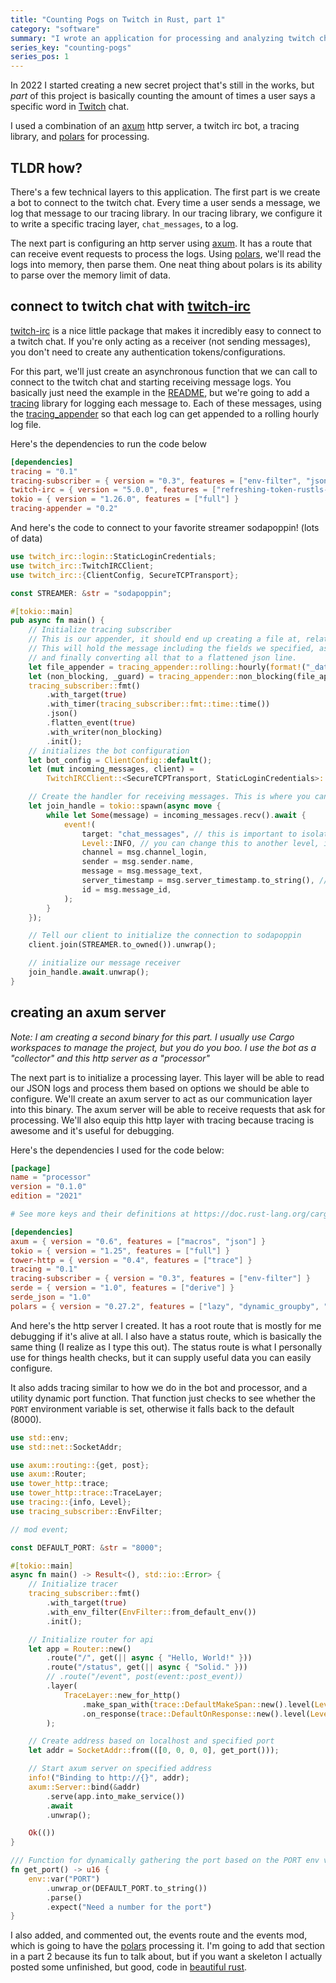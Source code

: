 ```yaml
---
title: "Counting Pogs on Twitch in Rust, part 1"
category: "software"
summary: "I wrote an application for processing and analyzing twitch chat to enable custom near real-time interactions"
series_key: "counting-pogs"
series_pos: 1
---
```


In 2022 I started creating a new secret project that's still in the works, but _part_ of this project is basically
counting the amount of times a user says a specific word in [Twitch][twitch] chat.

I used a combination of an [axum][axum] http server, a twitch irc bot, a tracing library, and [polars][polars] for
processing.

## TLDR how?

There's a few technical layers to this application. The first part is we create a bot to connect to the twitch chat.
Every time a user sends a message, we log that message to our tracing library. In our tracing library, we configure it
to write a specific tracing layer, `chat_messages`, to a log.

The next part is configuring an http server using [axum][axum]. It has a route that can receive event requests to
process the
logs. Using [polars][polars], we'll read the logs into memory, then parse them. One neat thing about polars is its
ability to
parse over the memory limit of data.

## connect to twitch chat with [twitch-irc][twitch-irc]

[twitch-irc][twitch-irc] is a nice little package that makes it incredibly easy to connect to a twitch chat. If you're
only acting as a receiver (not sending messages), you don't need to create any authentication tokens/configurations.

For this part, we'll just create an asynchronous function that we can call to connect to the twitch chat and starting
receiving message logs. You basically just need the example in the [README][twitch-irc], but we're going to add
a [tracing][tracing] library for logging each message to. Each of these messages, using
the [tracing_appender][tracing_appender] so that each log can get appended to a rolling hourly log file.

Here's the dependencies to run the code below

```toml
[dependencies]
tracing = "0.1"
tracing-subscriber = { version = "0.3", features = ["env-filter", "json", "time"] }
twitch-irc = { version = "5.0.0", features = ["refreshing-token-rustls-native-roots"] }
tokio = { version = "1.26.0", features = ["full"] }
tracing-appender = "0.2"
```

And here's the code to connect to your favorite streamer sodapoppin! (lots of data)

```rust
use twitch_irc::login::StaticLoginCredentials;
use twitch_irc::TwitchIRCClient;
use twitch_irc::{ClientConfig, SecureTCPTransport};

const STREAMER: &str = "sodapoppin";

#[tokio::main]
pub async fn main() {
    // Initialize tracing subscriber
    // This is our appender, it should end up creating a file at, relative to the cwd, `_data/messages/sodapoppin/chat_messages-{timestamp}`.
    // This will hold the message including the fields we specified, as well as a timer to check performance, a target to validate tracing channel,
    // and finally converting all that to a flattened json line.
    let file_appender = tracing_appender::rolling::hourly(format!("_data/messages/{}", STREAMER), "chat_messages");
    let (non_blocking, _guard) = tracing_appender::non_blocking(file_appender);
    tracing_subscriber::fmt()
        .with_target(true)
        .with_timer(tracing_subscriber::fmt::time::time())
        .json()
        .flatten_event(true)
        .with_writer(non_blocking)
        .init();
    // initializes the bot configuration
    let bot_config = ClientConfig::default();
    let (mut incoming_messages, client) =
        TwitchIRCClient::<SecureTCPTransport, StaticLoginCredentials>::new(bot_config);

    // Create the handler for receiving messages. This is where you can configure what to do with a message
    let join_handle = tokio::spawn(async move {
        while let Some(message) = incoming_messages.recv().await {
            event!(
                target: "chat_messages", // this is important to isolate messages in our log
                Level::INFO, // you can change this to another level, its fairly arbitrary for this use case
                channel = msg.channel_login,
                sender = msg.sender.name,
                message = msg.message_text,
                server_timestamp = msg.server_timestamp.to_string(), // It's useful to track this to track time between message posting and processing
                id = msg.message_id,
            );
        }
    });

    // Tell our client to initialize the connection to sodapoppin
    client.join(STREAMER.to_owned()).unwrap();

    // initialize our message receiver
    join_handle.await.unwrap();
}
```

## creating an axum server

_Note: I am creating a second binary for this part. I usually use Cargo workspaces to manage the project, but you do you
boo. I use the bot as a "collector" and this http server as a "processor"_

The next part is to initialize a processing layer. This layer will be able to read our JSON logs and process them based
on options we should be able to configure.
We'll create an axum server to act as our communication layer into this binary. The axum server will be able to receive
requests that ask for processing. We'll also equip this http layer with tracing because tracing is awesome and it's
useful for debugging.

Here's the dependencies I used for the code below:

```toml
[package]
name = "processor"
version = "0.1.0"
edition = "2021"

# See more keys and their definitions at https://doc.rust-lang.org/cargo/reference/manifest.html

[dependencies]
axum = { version = "0.6", features = ["macros", "json"] }
tokio = { version = "1.25", features = ["full"] }
tower-http = { version = "0.4", features = ["trace"] }
tracing = "0.1"
tracing-subscriber = { version = "0.3", features = ["env-filter"] }
serde = { version = "1.0", features = ["derive"] }
serde_json = "1.0"
polars = { version = "0.27.2", features = ["lazy", "dynamic_groupby", "json", "strings", "dtype-date"] }
```

And here's the http server I created. It has a root route that is mostly for me debugging if it's alive at all. I also
have
a status route, which is basically the same thing (I realize as I type this out). The status route is what I personally
use for things health checks, but it can supply useful data you can easily configure.

It also adds tracing similar to how we do in the bot and processor, and a utility dynamic port function. That function
just
checks to see whether the `PORT` environment variable is set, otherwise it falls back to the default (8000).

```rust
use std::env;
use std::net::SocketAddr;

use axum::routing::{get, post};
use axum::Router;
use tower_http::trace;
use tower_http::trace::TraceLayer;
use tracing::{info, Level};
use tracing_subscriber::EnvFilter;

// mod event;

const DEFAULT_PORT: &str = "8000";

#[tokio::main]
async fn main() -> Result<(), std::io::Error> {
    // Initialize tracer
    tracing_subscriber::fmt()
        .with_target(true)
        .with_env_filter(EnvFilter::from_default_env())
        .init();

    // Initialize router for api
    let app = Router::new()
        .route("/", get(|| async { "Hello, World!" }))
        .route("/status", get(|| async { "Solid." }))
        // .route("/event", post(event::post_event))
        .layer(
            TraceLayer::new_for_http()
                .make_span_with(trace::DefaultMakeSpan::new().level(Level::INFO))
                .on_response(trace::DefaultOnResponse::new().level(Level::INFO)),
        );

    // Create address based on localhost and specified port
    let addr = SocketAddr::from(([0, 0, 0, 0], get_port()));

    // Start axum server on specified address
    info!("Binding to http://{}", addr);
    axum::Server::bind(&addr)
        .serve(app.into_make_service())
        .await
        .unwrap();

    Ok(())
}

/// Function for dynamically gathering the port based on the PORT env variable or falling back to the DEFAULT_PORT
fn get_port() -> u16 {
    env::var("PORT")
        .unwrap_or(DEFAULT_PORT.to_string())
        .parse()
        .expect("Need a number for the port")
}
```

I also added, and commented out, the events route and the events mod, which is going to have the [polars][polars]
processing it. I'm going to add that section in a part 2 because its fun to talk about, but if you want a skeleton I
actually posted some unfinished, but good, code in [beautiful rust][beautiful rust].

[axum]: https://github.com/tokio-rs/axum

[polars]: https://pola.rs

[twitch]: https://twitch.rs

[twitch-irc]: https://crates.io/

[join-all-docs]: https://docs.rs/futures/latest/futures/future/fn.join_all.html

[tracing]: https://docs.rs/tracing/latest/tracing

[tracing_appender]: https://docs.rs/tracing-appender/latest/tracing_appender/index.html

[beautiful rust]: https://sneakycrow.dev/blog/2023-03-16-beautiful-rust
